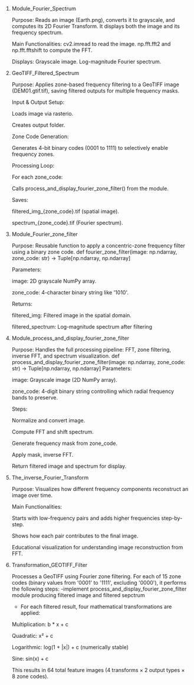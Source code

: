 1. Module_Fourier_Spectrum

   Purpose:
   Reads an image (Earth.png), converts it to grayscale, and computes its 2D Fourier Transform. It displays both the image and its frequency spectrum.

   Main Functionalities:
      cv2.imread to read the image.
      np.fft.fft2 and np.fft.fftshift to compute the FFT.

   Displays:
      Grayscale image.
      Log-magnitude Fourier spectrum.

2. GeoTIFF_Filtered_Spectrum
    
    Purpose:
      Applies zone-based frequency filtering to a GeoTIFF image (DEM01.gtif.tif), saving filtered outputs for multiple frequency masks.

   Input & Output Setup:

      Loads image via rasterio.

   Creates output folder.

      Zone Code Generation:

      Generates 4-bit binary codes (0001 to 1111) to selectively enable frequency zones.

      Processing Loop:

      For each zone_code:

      Calls process_and_display_fourier_zone_filter() from the module.

   Saves:

      filtered_img_{zone_code}.tif (spatial image).

      spectrum_{zone_code}.tif (Fourier spectrum).
   
 3. Module_Fourier_zone_filter
    
    Purpose:
      Reusable function to apply a concentric-zone frequency filter using a binary zone code.
      def fourier_zone_filter(image: np.ndarray, zone_code: str) -> Tuple[np.ndarray, np.ndarray]
    
    Parameters:

      image: 2D grayscale NumPy array.

      zone_code: 4-character binary string like '1010'.
    
    Returns:

      filtered_img: Filtered image in the spatial domain.

      filtered_spectrum: Log-magnitude spectrum after filtering
   
4. Module_process_and_display_fourier_zone_filter

   Purpose:
      Handles the full processing pipeline: FFT, zone filtering, inverse FFT, and spectrum visualization.
      def process_and_display_fourier_zone_filter(image: np.ndarray, zone_code: str) -> Tuple[np.ndarray, np.ndarray]
     Parameters:

      image: Grayscale image (2D NumPy array).

      zone_code: 4-digit binary string controlling which radial frequency bands to preserve.

   Steps:

      Normalize and convert image.
   
      Compute FFT and shift spectrum.

      Generate frequency mask from zone_code.

      Apply mask, inverse FFT.

      Return filtered image and spectrum for display.

   
  5. The_inverse_Fourier_Transform
     
     Purpose:
      Visualizes how different frequency components reconstruct an image over time.

      Main Functionalities:

      Starts with low-frequency pairs and adds higher frequencies step-by-step.

      Shows how each pair contributes to the final image.

      Educational visualization for understanding image reconstruction from FFT.
6. Transformation_GEOTIFF_Filter
   
      Processes a GeoTIFF using Fourier zone filtering. For each of 15 zone codes (binary values from '0001' to '1111', excluding '0000'), it       performs the following steps:
      -implement process_and_display_fourier_zone_filter module producing filtered image and filtered sepctrum
      - For each filtered result, four mathematical transformations are applied:

      Multiplication: b * x + c

      Quadratic: x² + c

      Logarithmic: log(1 + |x|) + c (numerically stable)

      Sine: sin(x) + c

      This results in 64 total feature images (4 transforms × 2 output types × 8 zone codes).



 


      
